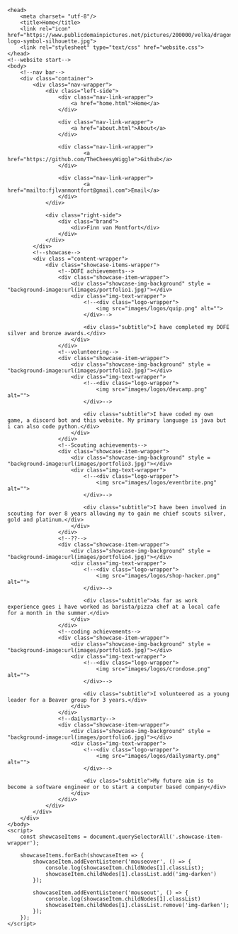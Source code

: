<!DOCTYPE html>

	<head> 
		<meta charset= "utf-8"/>
		<title>Home</title>
		<link rel="icon" href="https://www.publicdomainpictures.net/pictures/200000/velka/dragon-logo-symbol-silhouette.jpg">
		<link rel="stylesheet" type="text/css" href="website.css">
	</head>
	<!--website start-->
	<body>
		<!--nav bar-->
		<div class="container">
			<div class="nav-wrapper">
				<div class="left-side">
					<div class="nav-link-wrapper">
						<a href="home.html">Home</a>
					</div>

					<div class="nav-link-wrapper">
						<a href="about.html">About</a>
					</div>

					<div class="nav-link-wrapper">
							<a href="https://github.com/TheCheesyWiggle">Github</a>
					</div>

					<div class="nav-link-wrapper">
							<a href="mailto:fjlvanmontfort@gmail.com">Email</a>
					</div>
				</div>

				<div class="right-side">
					<div class="brand">
						<div>Finn van Montfort</div>
					</div>
				</div>
			</div>
			<!--showcase-->
			<div class ="content-wrapper">
				<div class="showcase-items-wrapper">
					<!--DOFE achievements-->
					<div class="showcase-item-wrapper">
						<div class="showcase-img-background" style = "background-image:url(images/portfolio1.jpg)"></div>	
						<div class="img-text-wrapper">
							<!--<div class="logo-wrapper">
								<img src="images/logos/quip.png" alt="">
							</div>-->

							<div class="subtitle">I have completed my DOFE silver and bronze awards.</div>
						</div>
					</div>
					<!--volunteering-->
					<div class="showcase-item-wrapper">
						<div class="showcase-img-background" style = "background-image:url(images/portfolio2.jpg)"></div>	
						<div class="img-text-wrapper">
							<!--<div class="logo-wrapper">
								<img src="images/logos/devcamp.png" alt="">
							</div>-->

							<div class="subtitle">I have coded my own game, a discord bot and this website. My primary language is java but i can also code python.</div>
						</div>
					</div>
					<!--Scouting achievements-->
					<div class="showcase-item-wrapper">
						<div class="showcase-img-background" style = "background-image:url(images/portfolio3.jpg)"></div>	
						<div class="img-text-wrapper">
							<!--<div class="logo-wrapper">
								<img src="images/logos/eventbrite.png" alt="">
							</div>-->

							<div class="subtitle">I have been involved in scouting for over 8 years allowing my to gain me chief scouts silver, gold and platinum.</div>
						</div>
					</div>
					<!--??-->
					<div class="showcase-item-wrapper">
						<div class="showcase-img-background" style = "background-image:url(images/portfolio4.jpg)"></div>	
						<div class="img-text-wrapper">
							<!--<div class="logo-wrapper">
								<img src="images/logos/shop-hacker.png" alt="">
							</div>-->

							<div class="subtitle">As far as work experience goes i have worked as barista/pizza chef at a local cafe for a month in the summer.</div>
						</div>
					</div>
					<!--coding achievements-->
					<div class="showcase-item-wrapper">
						<div class="showcase-img-background" style = "background-image:url(images/portfolio5.jpg)"></div>	
						<div class="img-text-wrapper">
							<!--<div class="logo-wrapper">
								<img src="images/logos/crondose.png" alt="">
							</div>-->

							<div class="subtitle">I volunteered as a young leader for a Beaver group for 3 years.</div>
						</div>
					</div>
					<!--dailysmarty-->
					<div class="showcase-item-wrapper">
						<div class="showcase-img-background" style = "background-image:url(images/portfolio6.jpg)"></div>	
						<div class="img-text-wrapper">
							<!--<div class="logo-wrapper">
								<img src="images/logos/dailysmarty.png" alt="">
							</div>-->

							<div class="subtitle">My future aim is to become a software engineer or to start a computer based company</div>
						</div>
					</div>
				</div>
			</div>
		</div>
	</body>
	<script>
		const showcaseItems = document.querySelectorAll('.showcase-item-wrapper');

		showcaseItems.forEach(showcaseItem => {
    		showcaseItem.addEventListener('mouseover', () => {
    			console.log(showcaseItem.childNodes[1].classList);
    			showcaseItem.childNodes[1].classList.add('img-darken')
   			});
   			
   			showcaseItem.addEventListener('mouseout', () => {
      			console.log(showcaseItem.childNodes[1].classList)
      			showcaseItem.childNodes[1].classList.remove('img-darken');
    		});
  		});
	</script>
</html>
